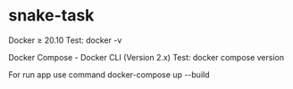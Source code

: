 # snake-task

Docker ≥ 20.10
Test: docker -v

Docker Compose - Docker CLI (Version 2.x)
Test: docker compose version

For run app use command docker-compose up --build